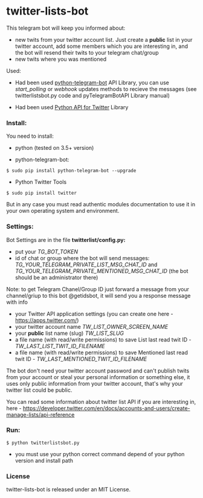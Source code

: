 # twitter-lists-bot

This telegram bot will keep you informed about:
+ new twits from your twitter account list.
Just create a **public** list in your twitter account, add some members which you are interesting in,
 and the bot will resend their twits to your telegram chat/group
+ new twits where you was mentioned

Used: 
* Had been used [python-telegram-bot](https://github.com/python-telegram-bot/python-telegram-bot "python-telegram-bot API Library GitHub Repository") API Library, 
you can use *start_polling* or *webhook* updates methods to recieve the messages (see twitterlistsbot.py code and pyTelegramBotAPI Library manual)

* Had been used [Python API for Twitter](https://github.com/sixohsix/twitter "Python API for Twitter Library GitHub Repository") Library

### Install:

You need to install:

+ python (tested on 3.5+ version)
 
+ python-telegram-bot:

`$ sudo pip install python-telegram-bot --upgrade`

+ Python Twitter Tools

`$ sudo pip install twitter`

But in any case you must read authentic modules documentation to use it in your own operating system
 and environment.
 
 ### Settings:

Bot Settings are in the file **twitterlist/config.py:**

* put your *TG_BOT_TOKEN*
* id of chat or group where the bot will send messages: *TG_YOUR_TELEGRAM_PRIVATE_LIST_MSG_CHAT_ID* and 
*TG_YOUR_TELEGRAM_PRIVATE_MENTIONED_MSG_CHAT_ID* (the bot should be an administrator there)

Note: to get Telegram Chanel/Group ID just forward a message from your channel/griup to this bot @getidsbot, it will send you a response message with info
* your Twitter API application settings (you can create one here - https://apps.twitter.com/)
* your twitter account name *TW_LIST_OWNER_SCREEN_NAME*
* your **public** list name (slug) *TW_LIST_SLUG*
* a file name (with read/write permissions) to save List last read twit ID - *TW_LAST_LIST_TWIT_ID_FILENAME*
* a file name (with read/write permissions) to save Mentioned last read twit ID - *TW_LAST_MENTIONED_TWIT_ID_FILENAME*

The bot don't need your twitter account password and can't publish twits from your account or steal your personal information or something else, it uses only
 public information from your twitter account, that's why your twitter list could be public.
 
You can read some information about twitter list API if you are interesting in, here - https://developer.twitter.com/en/docs/accounts-and-users/create-manage-lists/api-reference 

### Run:

`$ python twitterlistsbot.py`

- you must use your python correct command depend of your python version and install path

### License

twitter-lists-bot is released under an MIT License.
